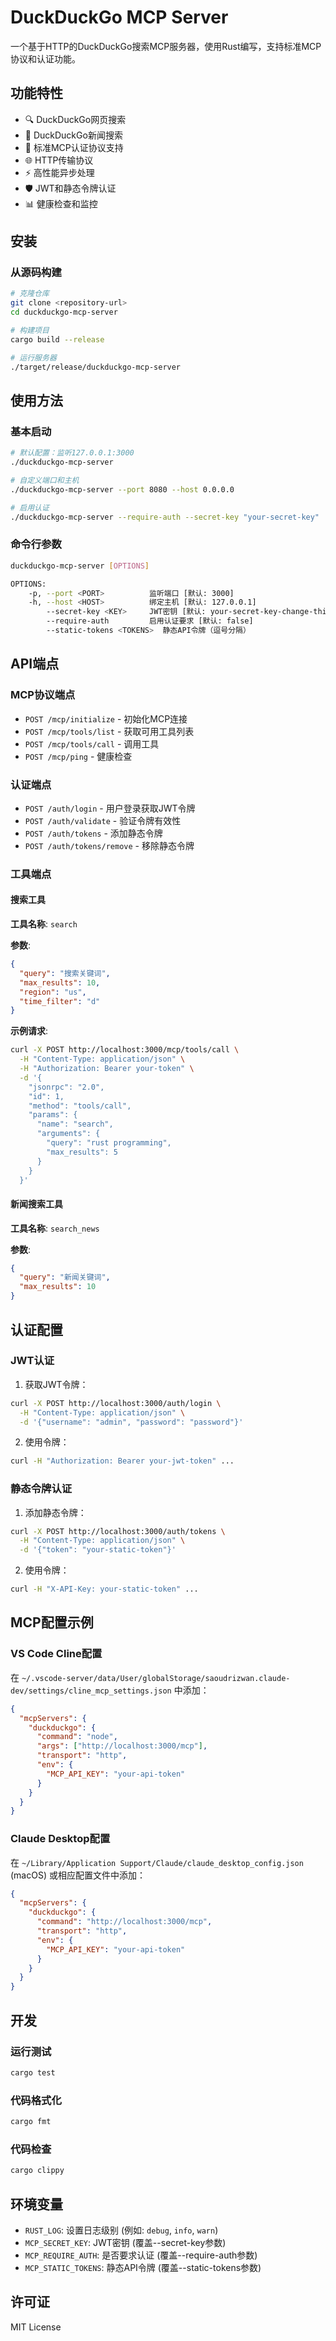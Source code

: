 # DuckDuckGo MCP Server

一个基于HTTP的DuckDuckGo搜索MCP服务器，使用Rust编写，支持标准MCP协议和认证功能。

## 功能特性

- 🔍 DuckDuckGo网页搜索
- 📰 DuckDuckGo新闻搜索
- 🔐 标准MCP认证协议支持
- 🌐 HTTP传输协议
- ⚡ 高性能异步处理
- 🛡️ JWT和静态令牌认证
- 📊 健康检查和监控

## 安装

### 从源码构建

```bash
# 克隆仓库
git clone <repository-url>
cd duckduckgo-mcp-server

# 构建项目
cargo build --release

# 运行服务器
./target/release/duckduckgo-mcp-server
```

## 使用方法

### 基本启动

```bash
# 默认配置：监听127.0.0.1:3000
./duckduckgo-mcp-server

# 自定义端口和主机
./duckduckgo-mcp-server --port 8080 --host 0.0.0.0

# 启用认证
./duckduckgo-mcp-server --require-auth --secret-key "your-secret-key"
```

### 命令行参数

```bash
duckduckgo-mcp-server [OPTIONS]

OPTIONS:
    -p, --port <PORT>          监听端口 [默认: 3000]
    -h, --host <HOST>          绑定主机 [默认: 127.0.0.1]
        --secret-key <KEY>     JWT密钥 [默认: your-secret-key-change-this]
        --require-auth         启用认证要求 [默认: false]
        --static-tokens <TOKENS>  静态API令牌（逗号分隔）
```

## API端点

### MCP协议端点

- `POST /mcp/initialize` - 初始化MCP连接
- `POST /mcp/tools/list` - 获取可用工具列表
- `POST /mcp/tools/call` - 调用工具
- `POST /mcp/ping` - 健康检查

### 认证端点

- `POST /auth/login` - 用户登录获取JWT令牌
- `POST /auth/validate` - 验证令牌有效性
- `POST /auth/tokens` - 添加静态令牌
- `POST /auth/tokens/remove` - 移除静态令牌

### 工具端点

#### 搜索工具

**工具名称**: `search`

**参数**:
```json
{
  "query": "搜索关键词",
  "max_results": 10,
  "region": "us",
  "time_filter": "d"
}
```

**示例请求**:
```bash
curl -X POST http://localhost:3000/mcp/tools/call \
  -H "Content-Type: application/json" \
  -H "Authorization: Bearer your-token" \
  -d '{
    "jsonrpc": "2.0",
    "id": 1,
    "method": "tools/call",
    "params": {
      "name": "search",
      "arguments": {
        "query": "rust programming",
        "max_results": 5
      }
    }
  }'
```

#### 新闻搜索工具

**工具名称**: `search_news`

**参数**:
```json
{
  "query": "新闻关键词",
  "max_results": 10
}
```

## 认证配置

### JWT认证

1. 获取JWT令牌：
```bash
curl -X POST http://localhost:3000/auth/login \
  -H "Content-Type: application/json" \
  -d '{"username": "admin", "password": "password"}'
```

2. 使用令牌：
```bash
curl -H "Authorization: Bearer your-jwt-token" ...
```

### 静态令牌认证

1. 添加静态令牌：
```bash
curl -X POST http://localhost:3000/auth/tokens \
  -H "Content-Type: application/json" \
  -d '{"token": "your-static-token"}'
```

2. 使用令牌：
```bash
curl -H "X-API-Key: your-static-token" ...
```

## MCP配置示例

### VS Code Cline配置

在 `~/.vscode-server/data/User/globalStorage/saoudrizwan.claude-dev/settings/cline_mcp_settings.json` 中添加：

```json
{
  "mcpServers": {
    "duckduckgo": {
      "command": "node",
      "args": ["http://localhost:3000/mcp"],
      "transport": "http",
      "env": {
        "MCP_API_KEY": "your-api-token"
      }
    }
  }
}
```

### Claude Desktop配置

在 `~/Library/Application Support/Claude/claude_desktop_config.json` (macOS) 或相应配置文件中添加：

```json
{
  "mcpServers": {
    "duckduckgo": {
      "command": "http://localhost:3000/mcp",
      "transport": "http",
      "env": {
        "MCP_API_KEY": "your-api-token"
      }
    }
  }
}
```

## 开发

### 运行测试

```bash
cargo test
```

### 代码格式化

```bash
cargo fmt
```

### 代码检查

```bash
cargo clippy
```

## 环境变量

- `RUST_LOG`: 设置日志级别 (例如: `debug`, `info`, `warn`)
- `MCP_SECRET_KEY`: JWT密钥 (覆盖--secret-key参数)
- `MCP_REQUIRE_AUTH`: 是否要求认证 (覆盖--require-auth参数)
- `MCP_STATIC_TOKENS`: 静态API令牌 (覆盖--static-tokens参数)

## 许可证

MIT License
